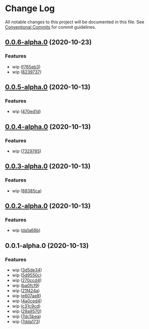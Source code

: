 # Change Log

All notable changes to this project will be documented in this file.
See [Conventional Commits](https://conventionalcommits.org) for commit guidelines.

## [0.0.6-alpha.0](https://github.com/stbui/one/compare/v0.0.5-alpha.0...v0.0.6-alpha.0) (2020-10-23)


### Features

* wip ([f765eb3](https://github.com/stbui/one/commit/f765eb37698088d0080f0b77b11993b5f6b0c232))
* wip ([8239737](https://github.com/stbui/one/commit/82397376ddbc8eb5dbc17123632c3cc507ab0e24))





## [0.0.5-alpha.0](https://github.com/stbui/one/compare/v0.0.4-alpha.0...v0.0.5-alpha.0) (2020-10-13)


### Features

* wip ([470ed1d](https://github.com/stbui/one/commit/470ed1d85d2b8256443683f2caa53f111a594728))





## [0.0.4-alpha.0](https://github.com/stbui/one/compare/v0.0.3-alpha.0...v0.0.4-alpha.0) (2020-10-13)


### Features

* wip ([7329785](https://github.com/stbui/one/commit/732978555692439fa881f231053941e05993ab52))





## [0.0.3-alpha.0](https://github.com/stbui/one/compare/v0.0.2-alpha.0...v0.0.3-alpha.0) (2020-10-13)


### Features

* wip ([88385ca](https://github.com/stbui/one/commit/88385ca4883f5046d815392d2a12632d0944d13a))





## [0.0.2-alpha.0](https://github.com/stbui/one/compare/v0.0.1-alpha.0...v0.0.2-alpha.0) (2020-10-13)


### Features

* wip ([da1a68b](https://github.com/stbui/one/commit/da1a68bf83e034906d6eeb882820373ea100641c))





## 0.0.1-alpha.0 (2020-10-13)


### Features

* wip ([3d5de34](https://github.com/stbui/one/commit/3d5de3494b571d0a577d2d3feee0012e8477fa01))
* wip ([5d9550c](https://github.com/stbui/one/commit/5d9550cdbe612210feb97181dc91477ed4a83c59))
* wip ([270ccd4](https://github.com/stbui/one/commit/270ccd431581f0e994ff15daeea60c21c01a0c48))
* wip ([ba0fcf9](https://github.com/stbui/one/commit/ba0fcf94e124777e34fbdcfcecc33fcf2aa7cc69))
* wip ([21f424a](https://github.com/stbui/one/commit/21f424a1e918d935faadae28f6f2619ea62cf627))
* wip ([e607ae8](https://github.com/stbui/one/commit/e607ae8a91256f687fa560a7d735692d6e9a0c36))
* wip ([4a0ced4](https://github.com/stbui/one/commit/4a0ced4a6b2e9fc218b430f6601b36f737f5de1f))
* wip ([c31c9cd](https://github.com/stbui/one/commit/c31c9cd7c518f6699c2d7cf3350163b5098f19f6))
* wip ([29a9570](https://github.com/stbui/one/commit/29a957005ecd8ef8863e73722ecee8758e926a03))
* wip ([7dc5bea](https://github.com/stbui/one/commit/7dc5bead217211df1e78c90352d9f9e86927b728))
* wip ([7dda173](https://github.com/stbui/one/commit/7dda1737d84c6d1a9ef65a450acc899150cbaf43))
